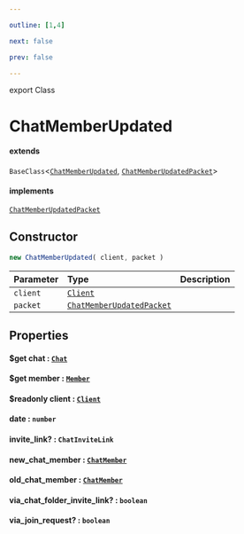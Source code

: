 ```yaml
---

outline: [1,4]

next: false

prev: false

---
```


export Class
# ChatMemberUpdated
#### extends
 `BaseClass`<[`ChatMemberUpdated`](./ChatMemberUpdated.md), [`ChatMemberUpdatedPacket`](../interfaces/ChatMemberUpdatedPacket.md)>
#### implements
 [`ChatMemberUpdatedPacket`](../interfaces/ChatMemberUpdatedPacket.md)

## Constructor
 ```ts
 new ChatMemberUpdated( client, packet )
 ```
 
 | Parameter | Type | Description |
| :--- | :--- | :--- |
| `client` | [`Client`](./Client.md) | |
| `packet` | [`ChatMemberUpdatedPacket`](../interfaces/ChatMemberUpdatedPacket.md) | |

## Properties

#### $get chat : [`Chat`](../type-aliases/Chat.md)

#### $get member : [`Member`](./Member.md)

#### $readonly client : [`Client`](./Client.md)

#### date : `number`

#### invite_link? : `ChatInviteLink`

#### new_chat_member : [`ChatMember`](../type-aliases/ChatMember.md)

#### old_chat_member : [`ChatMember`](../type-aliases/ChatMember.md)

#### via_chat_folder_invite_link? : `boolean`

#### via_join_request? : `boolean`
